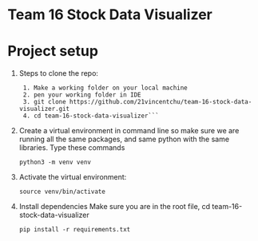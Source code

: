 # Team 16 Stock Data Visualizer

# Project setup

1. Steps to clone the repo:
   ```
    1. Make a working folder on your local machine
    2. pen your working folder in IDE
    3. git clone https://github.com/21vincentchu/team-16-stock-data-visualizer.git
    4. cd team-16-stock-data-visualizer``` 

3. Create a virtual environment in command line so make sure we are running all the same packages, and same python with the same libraries. Type these commands
   ```
   python3 -m venv venv
   ```

6. Activate the virtual environment:
     ```
   source venv/bin/activate
     ```

8. Install dependencies
    Make sure you are in the root file, cd team-16-stock-data-visualizer 
    ```
   pip install -r requirements.txt
    ```
